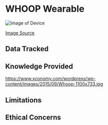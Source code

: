 # WHOOP Wearable

![Image of Device](https://vandrico.com/wearables/sites/default/files/styles/large/public/WHOOP.jpg?itok=oQHct7E9)

[Image Source](https://vandrico.com/wearables/sites/default/files/styles/large/public/WHOOP.jpg?itok=oQHct7E9)

## Data Tracked


## Knowledge Provided
https://www.xconomy.com/wordpress/wp-content/images/2015/09/Whoop-1100x733.jpg

## Limitations


## Ethical Concerns

